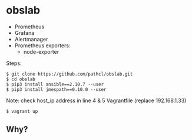 # obslab

- Prometheus
- Grafana
- Alertmanager
- Prometheus exporters:
    - node-exporter

Steps:

    $ git clone https://github.com/pathcl/obslab.git
    $ cd obslab
    $ pip3 install ansible==2.10.7 --user
    $ pip3 install jmespath==0.10.0 --user

Note: check host_ip address in line 4 & 5 Vagrantfile (replace 192.168.1.33)

    $ vagrant up

## Why?
